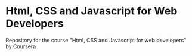 # Html, CSS and Javascript for Web Developers
Repository for the course "Html, CSS and Javascript for web developers" by Coursera
